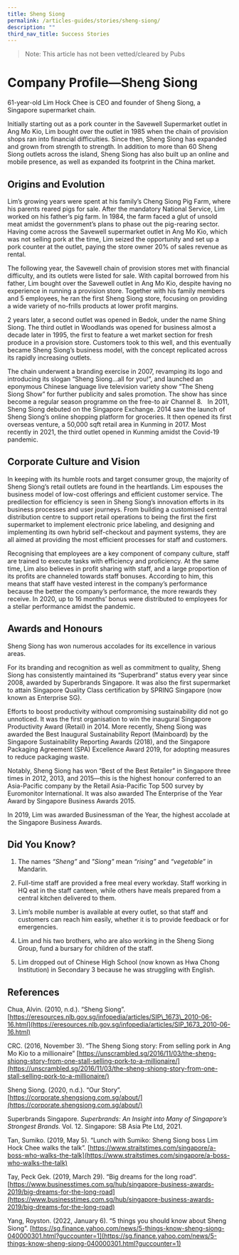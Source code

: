 ```yaml
---
title: Sheng Siong
permalink: /articles-guides/stories/sheng-siong/
description: ""
third_nav_title: Success Stories
---
```

> Note: This article has not been vetted/cleared by Pubs

# **Company Profile—Sheng Siong**

61-year-old Lim Hock Chee is CEO and founder of Sheng Siong, a Singapore supermarket chain.

Initially starting out as a pork counter in the Savewell Supermarket outlet in Ang Mo Kio, Lim bought over the outlet in 1985 when the chain of provision shops ran into financial difficulties. Since then, Sheng Siong has expanded and grown from strength to strength. In addition to more than 60 Sheng Siong outlets across the island, Sheng Siong has also built up an online and mobile presence, as well as expanded its footprint in the China market.

## **Origins and Evolution**

Lim’s growing years were spent at his family’s Cheng Siong Pig Farm, where his parents reared pigs for sale. After the mandatory National Service, Lim worked on his father’s pig farm. In 1984, the farm faced a glut of unsold meat amidst the government’s plans to phase out the pig-rearing sector. Having come across the Savewell supermarket outlet in Ang Mo Kio, which was not selling pork at the time, Lim seized the opportunity and set up a pork counter at the outlet, paying the store owner 20% of sales revenue as rental.

The following year, the Savewell chain of provision stores met with financial difficulty, and its outlets were listed for sale. With capital borrowed from his father, Lim bought over the Savewell outlet in Ang Mo Kio, despite having no experience in running a provision store. Together with his family members and 5 employees, he ran the first Sheng Siong store, focusing on providing a wide variety of no-frills products at lower profit margins.

2 years later, a second outlet was opened in Bedok, under the name Shing Siong. The third outlet in Woodlands was opened for business almost a decade later in 1995, the first to feature a wet market section for fresh produce in a provision store. Customers took to this well, and this eventually became Sheng Siong’s business model, with the concept replicated across its rapidly increasing outlets.

The chain underwent a branding exercise in 2007, revamping its logo and introducing its slogan “Sheng Siong…all for you!”, and launched an eponymous Chinese language live television variety show “The Sheng Siong Show” for further publicity and sales promotion. The show has since become a regular season programme on the free-to air Channel 8.   In 2011, Sheng Siong debuted on the Singapore Exchange. 2014 saw the launch of Sheng Siong’s online shopping platform for groceries. It then opened its first overseas venture, a 50,000 sqft retail area in Kunming in 2017. Most recently in 2021, the third outlet opened in Kunming amidst the Covid-19 pandemic.

## **Corporate Culture and Vision**

In keeping with its humble roots and target consumer group, the majority of Sheng Siong’s retail outlets are found in the heartlands. Lim espouses the business model of low-cost offerings and efficient customer service. The predilection for efficiency is seen in Sheng Siong’s innovation efforts in its business processes and user journeys. From building a customised central distribution centre to support retail operations to being the first the first supermarket to implement electronic price labeling, and designing and implementing its own hybrid self-checkout and payment systems, they are all aimed at providing the most efficient processes for staff and customers.

Recognising that employees are a key component of company culture, staff are trained to execute tasks with efficiency and proficiency. At the same time, Lim also believes in profit sharing with staff, and a large proportion of its profits are channeled towards staff bonuses. According to him, this means that staff have vested interest in the company’s performance because the better the company’s performance, the more rewards they receive. In 2020, up to 16 months’ bonus were distributed to employees for a stellar performance amidst the pandemic.

## **Awards and Honours**

Sheng Siong has won numerous accolades for its excellence in various areas.

For its branding and recognition as well as commitment to quality, Sheng Siong has consistently maintained its “Superbrand” status every year since 2008, awarded by Superbrands Singapore. It was also the first supermarket to attain Singapore Quality Class certification by SPRING Singapore (now known as Enterprise SG).

Efforts to boost productivity without compromising sustainability did not go unnoticed. It was the first organisation to win the inaugural Singapore Productivity Award (Retail) in 2014. More recently, Sheng Siong was awarded the Best Inaugural Sustainability Report (Mainboard) by the Singapore Sustainability Reporting Awards (2018), and the Singapore Packaging Agreement (SPA) Excellence Award 2019, for adopting measures to reduce packaging waste.

Notably, Sheng Siong has won “Best of the Best Retailer” in Singapore three times in 2012, 2013, and 2015—this is the highest honour conferred to an Asia-Pacific company by the Retail Asia-Pacific Top 500 survey by Euromonitor International. It was also awarded The Enterprise of the Year Award by Singapore Business Awards 2015.

In 2019, Lim was awarded Businessman of the Year, the highest accolade at the Singapore Business Awards.

## **Did You Know?**

1. The names *“Sheng”* and *"Siong"* mean *“rising”* and *“vegetable”* in Mandarin.

2. Full-time staff are provided a free meal every workday. Staff working in HQ eat in the staff canteen, while others have meals prepared from a central kitchen delivered to them.

3. Lim’s mobile number is available at every outlet, so that staff and customers can reach him easily, whether it is to provide feedback or for emergencies.

4. Lim and his two brothers, who are also working in the Sheng Siong Group, fund a bursary for children of the staff.

5. Lim dropped out of Chinese High School (now known as Hwa Chong Institution) in Secondary 3 because he was struggling with English.

## **References**

Chua, Alvin. (2010, n.d.). “Sheng Siong”. [https://eresources.nlb.gov.sg/infopedia/articles/SIP\_1673\_2010-06-16.html](https://eresources.nlb.gov.sg/infopedia/articles/SIP_1673_2010-06-16.html)

CRC. (2016, November 3). “The Sheng Siong story: From selling pork in Ang Mo Kio to a millionaire” [https://unscrambled.sg/2016/11/03/the-sheng-shiong-story-from-one-stall-selling-pork-to-a-millionaire/](https://unscrambled.sg/2016/11/03/the-sheng-shiong-story-from-one-stall-selling-pork-to-a-millionaire/)

Sheng Siong. (2020, n.d.). “Our Story”. [https://corporate.shengsiong.com.sg/about/](https://corporate.shengsiong.com.sg/about/)

Superbrands Singapore. _Superbrands: An Insight into Many of Singapore’s Strongest Brands._ Vol. 12. Singapore: SB Asia Pte Ltd, 2021.

Tan, Sumiko. (2019, May 5). “Lunch with Sumiko: Sheng Siong boss Lim Hock Chee walks the talk”. [https://www.straitstimes.com/singapore/a-boss-who-walks-the-talk](https://www.straitstimes.com/singapore/a-boss-who-walks-the-talk)

Tay, Peck Gek. (2019, March 29). “Big dreams for the long road”. [https://www.businesstimes.com.sg/hub/singapore-business-awards-2019/big-dreams-for-the-long-road](https://www.businesstimes.com.sg/hub/singapore-business-awards-2019/big-dreams-for-the-long-road)

Yang, Royston. (2022, January 6). “5 things you should know about Sheng Siong”. [https://sg.finance.yahoo.com/news/5-things-know-sheng-siong-040000301.html?guccounter=1](https://sg.finance.yahoo.com/news/5-things-know-sheng-siong-040000301.html?guccounter=1)